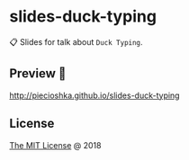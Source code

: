 # slides-duck-typing

:clipboard: Slides for talk about `Duck Typing`.

## Preview 🎉

<http://piecioshka.github.io/slides-duck-typing>

## License

[The MIT License](http://piecioshka.mit-license.org) @ 2018
